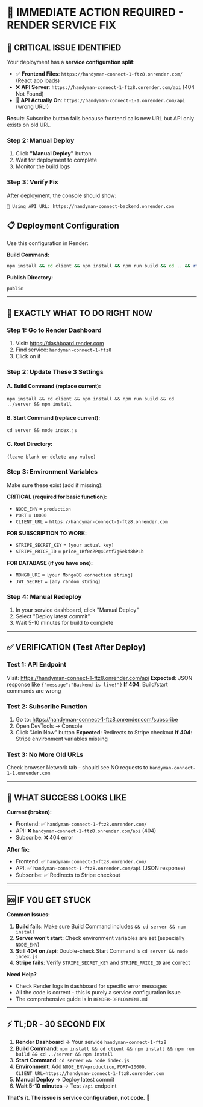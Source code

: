# 🎯 IMMEDIATE ACTION REQUIRED - RENDER SERVICE FIX

## 🚨 CRITICAL ISSUE IDENTIFIED

Your deployment has a **service configuration split**:

- ✅ **Frontend Files**: `https://handyman-connect-1-ftz8.onrender.com/` (React app loads)
- ❌ **API Server**: `https://handyman-connect-1-ftz8.onrender.com/api` (404 Not Found)
- 🔄 **API Actually On**: `https://handyman-connect-1-1.onrender.com/api` (wrong URL!)

**Result**: Subscribe button fails because frontend calls new URL but API only exists on old URL.

### Step 2: Manual Deploy
1. Click **"Manual Deploy"** button
2. Wait for deployment to complete
3. Monitor the build logs

### Step 3: Verify Fix
After deployment, the console should show:
```
🔗 Using API URL: https://handyman-connect-backend.onrender.com
```

## 📋 Deployment Configuration

Use this configuration in Render:

**Build Command:**
```bash
npm install && cd client && npm install && npm run build && cd .. && rm -rf public && mkdir -p public && cp -r client/build/* public/
```

**Publish Directory:**
```
public
```

---

## 🔧 EXACTLY WHAT TO DO RIGHT NOW

### Step 1: Go to Render Dashboard
1. Visit: https://dashboard.render.com
2. Find service: `handyman-connect-1-ftz8`
3. Click on it

### Step 2: Update These 3 Settings

#### A. Build Command (replace current):
```
npm install && cd client && npm install && npm run build && cd ../server && npm install
```

#### B. Start Command (replace current):
```
cd server && node index.js
```

#### C. Root Directory:
```
(leave blank or delete any value)
```

### Step 3: Environment Variables
Make sure these exist (add if missing):

**CRITICAL (required for basic function):**
- `NODE_ENV` = `production`
- `PORT` = `10000`
- `CLIENT_URL` = `https://handyman-connect-1-ftz8.onrender.com`

**FOR SUBSCRIPTION TO WORK:**
- `STRIPE_SECRET_KEY` = `[your actual key]`
- `STRIPE_PRICE_ID` = `price_1Rf0cZPQ4Cetf7g6ekd8hPLb`

**FOR DATABASE (if you have one):**
- `MONGO_URI` = `[your MongoDB connection string]`
- `JWT_SECRET` = `[any random string]`

### Step 4: Manual Redeploy
1. In your service dashboard, click "Manual Deploy"
2. Select "Deploy latest commit" 
3. Wait 5-10 minutes for build to complete

---

## ✅ VERIFICATION (Test After Deploy)

### Test 1: API Endpoint
Visit: https://handyman-connect-1-ftz8.onrender.com/api
**Expected**: JSON response like `{"message":"Backend is live!"}`
**If 404**: Build/start commands are wrong

### Test 2: Subscribe Function  
1. Go to: https://handyman-connect-1-ftz8.onrender.com/subscribe
2. Open DevTools → Console
3. Click "Join Now" button
**Expected**: Redirects to Stripe checkout
**If 404**: Stripe environment variables missing

### Test 3: No More Old URLs
Check browser Network tab - should see NO requests to `handyman-connect-1-1.onrender.com`

---

## 🎉 WHAT SUCCESS LOOKS LIKE

**Current (broken):**
- Frontend: ✅ `handyman-connect-1-ftz8.onrender.com/` 
- API: ❌ `handyman-connect-1-ftz8.onrender.com/api` (404)
- Subscribe: ❌ 404 error

**After fix:**
- Frontend: ✅ `handyman-connect-1-ftz8.onrender.com/`
- API: ✅ `handyman-connect-1-ftz8.onrender.com/api` (JSON response)
- Subscribe: ✅ Redirects to Stripe checkout

---

## 🆘 IF YOU GET STUCK

**Common Issues:**

1. **Build fails**: Make sure Build Command includes `&& cd server && npm install`
2. **Server won't start**: Check environment variables are set (especially `NODE_ENV`)
3. **Still 404 on /api**: Double-check Start Command is `cd server && node index.js`
4. **Stripe fails**: Verify `STRIPE_SECRET_KEY` and `STRIPE_PRICE_ID` are correct

**Need Help?**
- Check Render logs in dashboard for specific error messages
- All the code is correct - this is purely a service configuration issue
- The comprehensive guide is in `RENDER-DEPLOYMENT.md`

---

## ⚡ TL;DR - 30 SECOND FIX

1. **Render Dashboard** → Your service `handyman-connect-1-ftz8`
2. **Build Command**: `npm install && cd client && npm install && npm run build && cd ../server && npm install`
3. **Start Command**: `cd server && node index.js`  
4. **Environment**: Add `NODE_ENV=production`, `PORT=10000`, `CLIENT_URL=https://handyman-connect-1-ftz8.onrender.com`
5. **Manual Deploy** → Deploy latest commit
6. **Wait 5-10 minutes** → Test `/api` endpoint

**That's it. The issue is service configuration, not code.** 🚀
